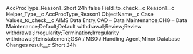 <?xml version="1.0" encoding="UTF-8"?>
<CustomMetadata xmlns="http://soap.sforce.com/2006/04/metadata" xmlns:xsi="http://www.w3.org/2001/XMLSchema-instance" xmlns:xsd="http://www.w3.org/2001/XMLSchema">
    <label>AccProcType_Reason1_Short 24h</label>
    <protected>false</protected>
    <values>
        <field>Field_to_check__c</field>
        <value xsi:type="xsd:string">Reason1__c</value>
    </values>
    <values>
        <field>Helper_Type__c</field>
        <value xsi:type="xsd:string">AccProcType_Reason1</value>
    </values>
    <values>
        <field>ObjectName__c</field>
        <value xsi:type="xsd:string">Case</value>
    </values>
    <values>
        <field>Values_to_check__c</field>
        <value xsi:type="xsd:string">AIMS Data Entry;CAD – Data Maintenance;CHG – Data Maintenance;Default;Default withdrawal;Review;Review withdrawal;Irregularity;Termination;Irregularity withdrawal;Reinstatement;GSA / MSO / Handling Agent;Minor Database Changes</value>
    </values>
    <values>
        <field>result__c</field>
        <value xsi:type="xsd:string">Short 24h</value>
    </values>
</CustomMetadata>
